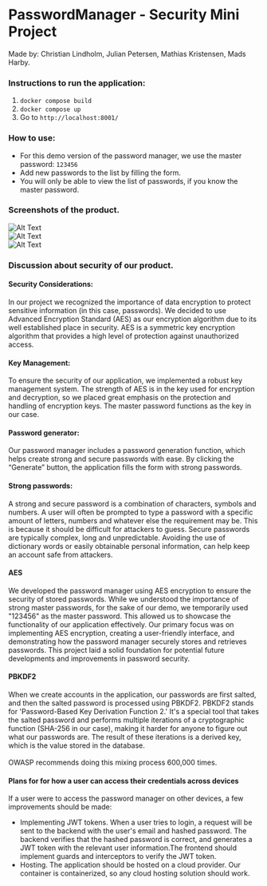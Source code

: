<h1>PasswordManager - Security Mini Project</h1>

Made by: Christian Lindholm, Julian Petersen, Mathias Kristensen, Mads Harby.

<h3>Instructions to run the application:</h3>

 1. ```docker compose build```
 2. ```docker compose up```
 3. Go to ```http://localhost:8001/```

<h3>How to use:</h3>

 - For this demo version of the password manager, we use the master password: ```123456```
 - Add new passwords to the list by filling the form.
 - You will only be able to view the list of passwords, if you know the master password.

<h3>Screenshots of the product.</h3>


<img src="https://i.imgur.com/BNntXfH.png" alt="Alt Text">
<br>
<img src="https://i.imgur.com/bPEXHIN.png" alt="Alt Text">
<br>
<img src="https://i.imgur.com/YkzUaVF.png" alt="Alt Text">

<h3>Discussion about security of our product.</h3>

<h4>Security Considerations:</h4>
In our project we recognized the importance of data encryption to protect sensitive information (in this case, passwords). We decided to use Advanced Encryption Standard (AES) as our encryption algorithm due to its well established place in security.
AES is a symmetric key encryption algorithm that provides a high level of protection against unauthorized access.

<h4>Key Management:</h4> To ensure the security of our application, we implemented a robust key management system. The strength of AES is in the key used for encryption and decryption, so we placed great emphasis on the protection and handling of encryption keys. The master password functions as the key in our case.

<h4>Password generator:</h4> Our password manager includes a password generation function, which helps create strong and secure passwords with ease. By clicking the “Generate” button, the application fills the form with strong passwords. 

<h4>Strong passwords:</h4> A strong and secure password is a combination of characters, symbols and numbers. A user will often be prompted to type a password with a specific amount of letters, numbers and whatever else the requirement may be. This is because it should be difficult for attackers to guess. Secure passwords are typically complex, long and unpredictable. Avoiding the use of dictionary words or easily obtainable personal information, can help keep an account safe from attackers.


<h4>AES</h4>
<p>We developed the password manager using AES encryption to ensure the security of stored passwords. While we understood the importance of strong master passwords, for the sake of our demo, we temporarily used "123456" as the master password. This allowed us to showcase the functionality of our application effectively. Our primary focus was on implementing AES encryption, creating a user-friendly interface, and demonstrating how the password manager securely stores and retrieves passwords. This project laid a solid foundation for potential future developments and improvements in password security.</p>

<h4>PBKDF2</h4>
<p>When we create accounts in the application, our passwords are first salted, and then the salted password is processed using PBKDF2. PBKDF2 stands for 'Password-Based Key Derivation Function 2.' It's a special tool that takes the salted password and performs multiple iterations of a cryptographic function (SHA-256 in our case), making it harder for anyone to figure out what our passwords are. The result of these iterations is a derived key, which is the value stored in the database. 
<br><br>
OWASP recommends doing this mixing process 600,000 times.</p>

<h4>Plans for for how a user can access their credentials across devices</h4>

If a user were to access the password manager on other devices, a few improvements should be made:

 - Implementing JWT tokens. When a user tries to login, a request will be sent to the backend with the user's email and hashed password. The backend verifies that the hashed password is correct, and generates a JWT token with the relevant user information.The frontend should implement guards and interceptors to verify the JWT token.
 - Hosting. The application should be hosted on a cloud provider. Our container is containerized, so any cloud hosting solution should work.

